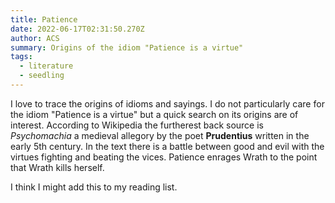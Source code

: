 ```yaml
---
title: Patience
date: 2022-06-17T02:31:50.270Z
author: ACS
summary: Origins of the idiom "Patience is a virtue"
tags:
  - literature
  - seedling
---
```

I love to trace the origins of idioms and sayings. I do not particularly care for the idiom "Patience is a virtue" but a quick search on its origins are of interest. According to Wikipedia the furtherest back source is *Psychomachia* a medieval allegory by the poet **Prudentius** written in the early 5th century. In the text there is a battle between good and evil with the virtues fighting and beating the vices. Patience enrages Wrath to the point that Wrath kills herself. 

I think I might add this to my reading list. 